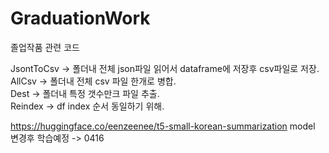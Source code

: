# GraduationWork
졸업작품 관련 코드


JsontToCsv -> 폴더내 전체 json파일 읽어서 dataframe에 저장후 csv파일로 저장. <br>
AllCsv -> 폴더내 전체 csv 파일 한개로 병합. <br>
Dest -> 폴더내 특정 갯수만크 파일 추출. <br>
Reindex -> df index 순서 동일하기 위해. <br>


https://huggingface.co/eenzeenee/t5-small-korean-summarization model 변경후 학습예정 -> 0416
